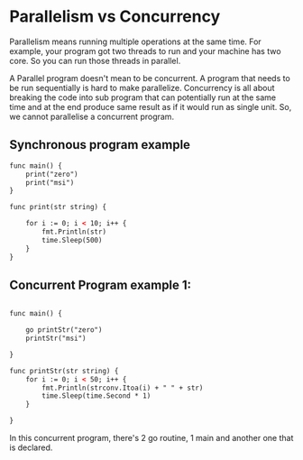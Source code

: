 # Parallelism vs Concurrency

Parallelism means running multiple operations at the same time. For example, your program got two threads to run and your machine
has two core. So you can run those threads in parallel. 

A Parallel program doesn't mean to be concurrent. A program that needs to be run sequentially is hard to make parallelize.
Concurrency is all about breaking the code into sub program that can potentially run at the same time and at the end produce same 
result as if it would run as single unit. So, we cannot parallelise a concurrent program.  

## Synchronous program example

```xml
func main() {
	print("zero")
	print("msi")
}

func print(str string) {

	for i := 0; i < 10; i++ {
		fmt.Println(str)
		time.Sleep(500)
	}
}
```

## Concurrent Program example 1:


```xml

func main() {

	go printStr("zero")
	printStr("msi")

}

func printStr(str string) {
	for i := 0; i < 50; i++ {
		fmt.Println(strconv.Itoa(i) + " " + str)
		time.Sleep(time.Second * 1)
	}

}


```

In this concurrent program, there's 2 go routine, 1 main and another one that is declared. 

